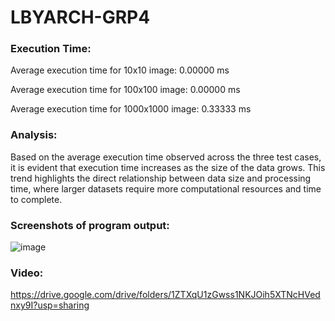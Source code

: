 # LBYARCH-GRP4

### Execution Time:

Average execution time for 10x10 image: 0.00000 ms

Average execution time for 100x100 image: 0.00000 ms

Average execution time for 1000x1000 image: 0.33333 ms


### Analysis:

Based on the average execution time observed across the three test cases, it is evident that execution time increases as the size of the data grows. This trend highlights the direct relationship between data size and processing time, where larger datasets require more computational resources and time to complete.


### Screenshots of program output:

![image](https://github.com/user-attachments/assets/ffd4b528-fbc2-4884-ac10-a8adaa8e71ac)


### Video:

https://drive.google.com/drive/folders/1ZTXqU1zGwss1NKJOih5XTNcHVednxy9I?usp=sharing
